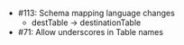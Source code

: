 
* #113: Schema mapping language changes
    *  destTable -> destinationTable
* #71: Allow underscores in Table names
